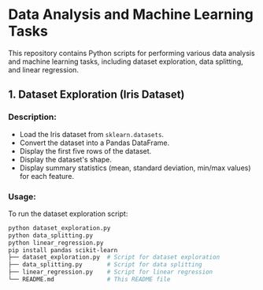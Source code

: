 # Data Analysis and Machine Learning Tasks

This repository contains Python scripts for performing various data analysis and machine learning tasks, including dataset exploration, data splitting, and linear regression.

## 1. Dataset Exploration (Iris Dataset)

### Description:
- Load the Iris dataset from `sklearn.datasets`.
- Convert the dataset into a Pandas DataFrame.
- Display the first five rows of the dataset.
- Display the dataset's shape.
- Display summary statistics (mean, standard deviation, min/max values) for each feature.

### Usage:
To run the dataset exploration script:
```bash
python dataset_exploration.py
python data_splitting.py
python linear_regression.py
pip install pandas scikit-learn
├── dataset_exploration.py  # Script for dataset exploration
├── data_splitting.py       # Script for data splitting
├── linear_regression.py    # Script for linear regression
└── README.md               # This README file
